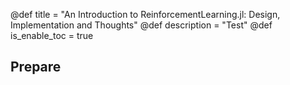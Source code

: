 @def title = "An Introduction to ReinforcementLearning.jl: Design, Implementation and Thoughts"
@def description = "Test"
@def is_enable_toc = true

## Prepare